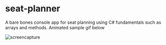 # seat-planner
A bare bones console app for seat planning using C# fundamentals such as arrays and methods.
Animated sample gif below

![screencapture](https://user-images.githubusercontent.com/61858117/76247106-5fd74480-6215-11ea-91c5-b4f97f4aee85.gif)
